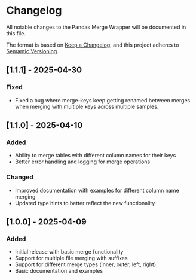 # Changelog

All notable changes to the Pandas Merge Wrapper will be documented in this file.

The format is based on [Keep a Changelog](https://keepachangelog.com/en/1.0.0/),
and this project adheres to [Semantic Versioning](https://semver.org/spec/v2.0.0.html).

## [1.1.1] - 2025-04-30

### Fixed
 - Fixed a bug where merge-keys keep getting renamed between merges when merging with multiple keys across multiple samples.


## [1.1.0] - 2025-04-10

### Added
- Ability to merge tables with different column names for their keys
- Better error handling and logging for merge operations

### Changed
- Improved documentation with examples for different column name merging
- Updated type hints to better reflect the new functionality

## [1.0.0] - 2025-04-09

### Added
- Initial release with basic merge functionality
- Support for multiple file merging with suffixes
- Support for different merge types (inner, outer, left, right)
- Basic documentation and examples 